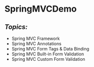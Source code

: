 # SpringMVCDemo


## *Topics:*
- Spring MVC Framework
- Spring MVC Annotations
- Spring MVC Form Tags & Data Binding
- Spring MVC Built-in Form Validation
- Spring MVC Custom Form Validation
